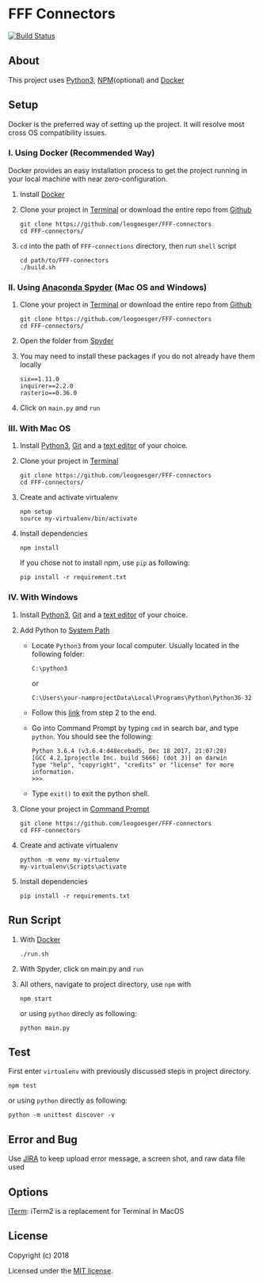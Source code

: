 # FFF Connectors

[![Build Status](https://travis-ci.org/leogoesger/FFF-connectors.svg?branch=master)](https://travis-ci.org/leogoesger/FFF-connectors)

## About

This project uses [Python3](https://www.python.org/), [NPM](https://www.npmjs.com/get-npm)(optional) and [Docker](https://docs.docker.com/install/)

## Setup

Docker is the preferred way of setting up the project. It will resolve most cross OS compatibility issues.

### I. Using Docker (Recommended Way)

Docker provides an easy installation process to get the project running in your local machine with near zero-configuration.

1.  Install [Docker](https://docs.docker.com/install/)

2.  Clone your project in [Terminal](http://www.informit.com/blogs/blog.aspx?uk=The-10-Most-Important-Linux-Commands) or download the entire repo from [Github](https://github.com/leogoesger/FFF-connectors)

    ```
    git clone https://github.com/leogoesger/FFF-connectors
    cd FFF-connectors/
    ```

3.  `cd` into the path of `FFF-connections` directory, then run `shell` script

    ```
    cd path/to/FFF-connectors
    ./build.sh
    ```

### II. Using [Anaconda Spyder](https://anaconda.org/anaconda/spyder) (Mac OS and Windows)

1.  Clone your project in [Terminal](http://www.informit.com/blogs/blog.aspx?uk=The-10-Most-Important-Linux-Commands) or download the entire repo from [Github](https://github.com/leogoesger/FFF-connectors)

    ```
    git clone https://github.com/leogoesger/FFF-connectors
    cd FFF-connectors/
    ```

2.  Open the folder from [Spyder](https://anaconda.org/anaconda/spyder)

3.  You may need to install these packages if you do not already have them locally

    ```
    six==1.11.0
    inquirer==2.2.0
    rasterio==0.36.0
    ```

4.  Click on `main.py` and `run`

### III. With Mac OS

1.  Install [Python3](https://www.python.org/downloads/), [Git](https://git-scm.com/download/) and a [text editor](https://www.sublimetext.com/3) of your choice.
2.  Clone your project in [Terminal](http://www.informit.com/blogs/blog.aspx?uk=The-10-Most-Important-Linux-Commands)

    ```
    git clone https://github.com/leogoesger/FFF-connectors
    cd FFF-connectors/
    ```

3.  Create and activate virtualenv

    ```
    npm setup
    source my-virtualenv/bin/activate
    ```

4.  Install dependencies

    ```
    npm install
    ```

    If you chose not to install npm, use `pip` as following:

    ```
    pip install -r requirement.txt
    ```

### IV. With Windows

1.  Install [Python3](https://www.python.org/downloads/), [Git](https://git-scm.com/download/win) and a [text editor](https://www.sublimetext.com/3) of your choice.
2.  Add Python to [System Path](https://www.pythoncentral.io/add-python-to-path-python-is-not-recognized-as-an-internal-or-external-command/)

    -   Locate `Python3` from your local computer. Usually located in the following folder:

        ```
        C:\python3
        ```

        or

        ```
        C:\Users\your-namprojectData\Local\Programs\Python\Python36-32
        ```

    -   Follow this [link](https://www.pythoncentral.io/add-python-to-path-python-is-not-recognized-as-an-internal-or-external-command/) from step 2 to the end.
    -   Go into Command Prompt by typing `cmd` in search bar, and type `python`. You should see the following:

        ```
        Python 3.6.4 (v3.6.4:d48ecebad5, Dec 18 2017, 21:07:28)
        [GCC 4.2.1projectle Inc. build 5666) (dot 3)] on darwin
        Type "help", "copyright", "credits" or "license" for more information.
        >>>
        ```

    -   Type `exit()` to exit the python shell.

3.  Clone your project in [Command Prompt](http://www.informit.com/blogs/blog.aspx?uk=The-10-Most-Important-Linux-Commands)

    ```
    git clone https://github.com/leogoesger/FFF-connectors
    cd FFF-connectors
    ```

4.  Create and activate virtualenv

    ```
    python -m venv my-virtualenv
    my-virtualenv\Scripts\activate
    ```

5.  Install dependencies

    ```
    pip install -r requirements.txt
    ```

## Run Script

1.  With [Docker](https://docs.docker.com/install/)

    ```
    ./run.sh
    ```

2.  With Spyder, click on main.py and `run`

3.  All others, navigate to project directory, use `npm` with

    ```
    npm start
    ```

    or using `python` direcly as following:

    ```
    python main.py
    ```

## Test

First enter `virtualenv` with previously discussed steps in project directory.

```
npm test
```

or using `python` directly as following:

```
python -m unittest discover -v
```

## Error and Bug

Use [JIRA](http://watermgmt.ucdavis.edu/) to keep upload error message, a screen shot, and raw data file used

## Options

[iTerm](https://www.iterm2.com/): iTerm2 is a replacement for Terminal in MacOS

## License

Copyright (c) 2018

Licensed under the [MIT license](https://opensource.org/licenses/MIT).
